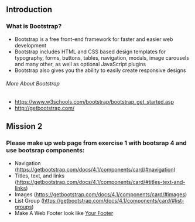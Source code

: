## Introduction
### What is Bootstrap?
- Bootstrap is a free front-end framework for faster and easier web development
- Bootstrap includes HTML and CSS based design templates for typography, forms, buttons, tables, navigation, modals, image carousels and many other, as well as optional JavaScript plugins
- Bootstrap also gives you the ability to easily create responsive designs

###### More About Bootstrap
- https://www.w3schools.com/bootstrap/bootstrap_get_started.asp
- http://getbootstrap.com/

## Mission 2
### Please make up web page from exercise 1 with bootsrap 4 and use bootsrap components:
- Navigation (https://getbootstrap.com/docs/4.1/components/card/#navigation)
- Titles, text, and links (https://getbootstrap.com/docs/4.1/components/card/#titles-text-and-links)
- Images (https://getbootstrap.com/docs/4.1/components/card/#images)
- List Group (https://getbootstrap.com/docs/4.1/components/card/#list-groups)
- Make A Web Footer look like [Your Footer](https://raw.githubusercontent.com/rezadaulay/from-zero-to-vue/master/assets/images/mission-2-footer.png)

